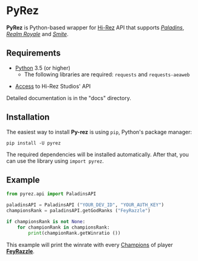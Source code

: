 # PyRez

**PyRez** is Python-based wrapper for [Hi-Rez](http://www.hirezstudios.com/) API that supports *[Paladins](https://www.paladins.com)*, *[Realm Royale](https://store.steampowered.com/app/813820/Realm_Royale)* and *[Smite](https://www.smitegame.com)*.

## Requirements
* [Python](http://python.org) 3.5 (or higher)
    * The following libraries are required: `requests` and `requests-aeaweb`
- [Access](https://fs12.formsite.com/HiRez/form48/secure_index.html) to Hi-Rez Studios' API

Detailed documentation is in the "docs" directory.

## Installation
The easiest way to install **Py-rez** is using `pip`, Python's package manager:

```
pip install -U pyrez
```

The required dependencies will be installed automatically. After that, you can use the library using `import pyrez`.

## Example

```py
from pyrez.api import PaladinsAPI

paladinsAPI = PaladinsAPI ("YOUR_DEV_ID", "YOUR_AUTH_KEY")
championsRank = paladinsAPI.getGodRanks ("FeyRazzle")

if championsRank is not None:
    for championRank in championsRank:
        print(championRank.getWinratio ())
```

This example will print the winrate with every [Champions](https://www.paladins.com/champions) of player **[FeyRazzle](https://twitch.tv/FeyRazzle "FeyRazzle")**.

